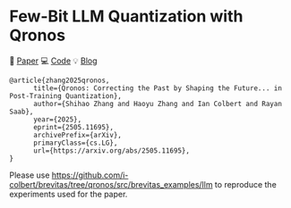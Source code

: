 # Few-Bit LLM Quantization with Qronos

📄 [Paper](https://arxiv.org/pdf/2505.11695)
💻 [Code](https://github.com/Xilinx/brevitas/blob/dev/src/brevitas/graph/qronos.py)
💡 [Blog](https://xilinx.github.io/brevitas/dev/user_guide/qronos.html)

```
@article{zhang2025qronos,
      title={Qronos: Correcting the Past by Shaping the Future... in Post-Training Quantization},
      author={Shihao Zhang and Haoyu Zhang and Ian Colbert and Rayan Saab},
      year={2025},
      eprint={2505.11695},
      archivePrefix={arXiv},
      primaryClass={cs.LG},
      url={https://arxiv.org/abs/2505.11695},
}
```

Please use https://github.com/i-colbert/brevitas/tree/qronos/src/brevitas_examples/llm to reproduce the experiments used for the paper.
